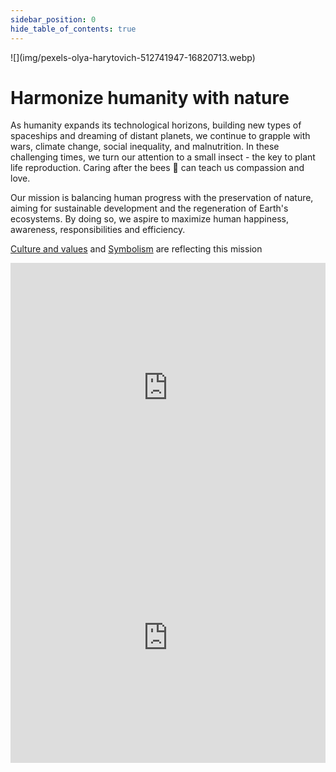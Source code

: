 ```yaml
---
sidebar_position: 0
hide_table_of_contents: true
---
```


<div style={{ height:150, overflow:"hidden", verticalAlign:"middle", marginBottom:10, borderRadius:5 }}><div style={{ marginTop: "-30%" }}>
![](img/pexels-olya-harytovich-512741947-16820713.webp)
</div></div>

# Harmonize humanity with nature

As humanity expands its technological horizons, building new types of spaceships and dreaming of distant planets,  we continue to grapple with wars, climate change, social inequality, and malnutrition. In these challenging times, we turn our attention to a small insect - the key to plant life reproduction. Caring after the bees 🐝 can teach us compassion and love.

Our mission is balancing human progress with the preservation of nature, aiming for sustainable development and the regeneration of Earth's ecosystems. By doing so, we aspire to maximize human happiness, awareness, responsibilities and efficiency.

[Culture and values](../company/Culture%20and%20values%20🫀/Culture%20and%20values%20🫀.md) and [Symbolism](Symbolism.md) are reflecting this mission


<iframe width="100%" height="400" src="https://www.youtube.com/embed/GibiNy4d4gc?modestbranding=1&autohide=1&showinfo=0" title="Carmen Twillie, Lebo M. - The Lion King - Circle Of Life" frameborder="0" allow="accelerometer; autoplay; clipboard-write; encrypted-media; gyroscope; picture-in-picture; web-share" referrerpolicy="strict-origin-when-cross-origin" allowfullscreen></iframe>

<iframe width="100%" height="400" src="https://www.youtube.com/embed/hN_q-_nGv4U" title="Ludovico Einaudi - Experience (Live At Fabric, London/2013)" frameborder="0" allow="accelerometer; autoplay; clipboard-write; encrypted-media; gyroscope; picture-in-picture; web-share" referrerpolicy="strict-origin-when-cross-origin" allowfullscreen></iframe>

